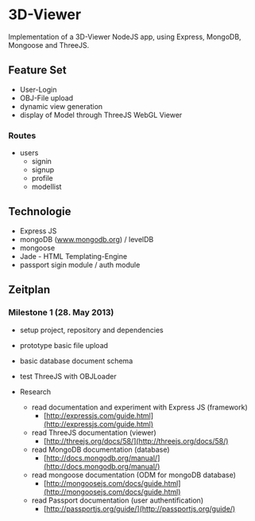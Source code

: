 # 3D-Viewer

Implementation of a 3D-Viewer NodeJS app, using Express, MongoDB, Mongoose and ThreeJS.

##  Feature Set

* User-Login
* OBJ-File upload
* dynamic view generation
* display of Model through ThreeJS WebGL Viewer


### Routes

* users
  * signin
  * signup
  * profile
  * modellist


## Technologie

* Express JS
* mongoDB (www.mongodb.org) / levelDB
* mongoose
* Jade - HTML Templating-Engine
* passport sigin module / auth module


## Zeitplan

### Milestone 1 (28. May 2013)

* setup project, repository and dependencies
* prototype basic file upload
* basic database document schema
* test ThreeJS with OBJLoader

* Research
  * read documentation and experiment with Express JS (framework) 
      * [http://expressjs.com/guide.html](http://expressjs.com/guide.html)
  * read ThreeJS documentation (viewer)
      * [http://threejs.org/docs/58/](http://threejs.org/docs/58/)
  * read MongoDB documentation (database)
      * [http://docs.mongodb.org/manual/](http://docs.mongodb.org/manual/)
  * read mongoose documentation (ODM for mongoDB database)
      * [http://mongoosejs.com/docs/guide.html](http://mongoosejs.com/docs/guide.html)
  * read Passport documentation (user authentification)
      * [http://passportjs.org/guide/](http://passportjs.org/guide/)


